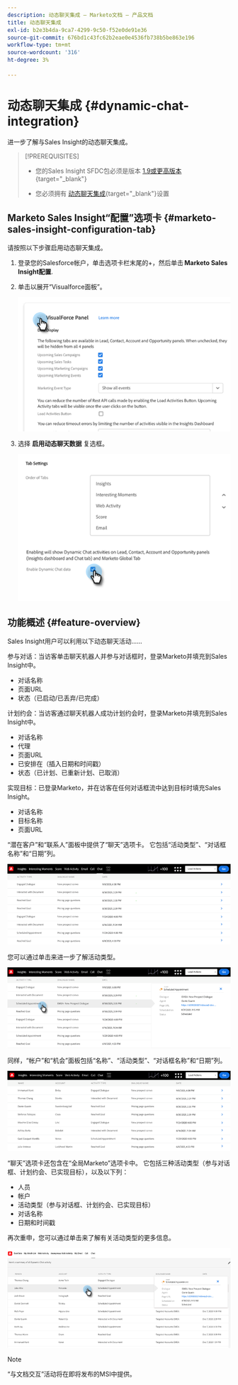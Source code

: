 ```yaml
---
description: 动态聊天集成 — Marketo文档 — 产品文档
title: 动态聊天集成
exl-id: b2e3b4da-9ca7-4299-9c50-f52e0de91e36
source-git-commit: 676bd1c43fc62b2eae0e4536fb738b5be863e196
workflow-type: tm+mt
source-wordcount: '316'
ht-degree: 3%

---
```


# 动态聊天集成 {#dynamic-chat-integration}

进一步了解与Sales Insight的动态聊天集成。

>[!PREREQUISITES]
>
>* 您的Sales Insight SFDC包必须是版本 [1.9或更高版本](/help/marketo/product-docs/marketo-sales-insight/msi-for-salesforce/upgrading/upgrading-your-msi-package.md){target=&quot;_blank&quot;}
>
>* 您必须拥有 [动态聊天集成](/help/marketo/product-docs/demand-generation/dynamic-chat/dynamic-chat-overview.md){target=&quot;_blank&quot;}设置


## Marketo Sales Insight“配置”选项卡 {#marketo-sales-insight-configuration-tab}

请按照以下步骤启用动态聊天集成。

1. 登录您的Salesforce帐户，单击选项卡栏末尾的+，然后单击 **Marketo Sales Insight配置**.

1. 单击以展开“Visualforce面板”。

   ![](assets/dynamic-chat-integration-1.png)

1. 选择 **启用动态聊天数据** 复选框。

   ![](assets/dynamic-chat-integration-2.png)

## 功能概述 {#feature-overview}

Sales Insight用户可以利用以下动态聊天活动……

参与对话：当访客单击聊天机器人并参与对话框时，登录Marketo并填充到Sales Insight中。

* 对话名称
* 页面URL
* 状态（已启动/已丢弃/已完成）

计划约会：当访客通过聊天机器人成功计划约会时，登录Marketo并填充到Sales Insight中。

* 对话名称
* 代理
* 页面URL
* 已安排在（插入日期和时间戳）
* 状态（已计划、已重新计划、已取消）

实现目标：已登录Marketo，并在访客在任何对话框流中达到目标时填充Sales Insight。

* 对话名称
* 目标名称
* 页面URL

“潜在客户”和“联系人”面板中提供了“聊天”选项卡。 它包括“活动类型”、“对话框名称”和“日期”列。

![](assets/dynamic-chat-integration-3.png)

您可以通过单击来进一步了解活动类型。

![](assets/dynamic-chat-integration-4.png)

同样，“帐户”和“机会”面板包括“名称”、“活动类型”、“对话框名称”和“日期”列。

![](assets/dynamic-chat-integration-5.png)

“聊天”选项卡还包含在“全局Marketo”选项卡中。 它包括三种活动类型（参与对话框、计划约会、已实现目标），以及以下列：

* 人员
* 帐户
* 活动类型（参与对话框、计划约会、已实现目标）
* 对话名称
* 日期和时间戳

再次重申，您可以通过单击来了解有关活动类型的更多信息。

![](assets/dynamic-chat-integration-6.png)

>[!NOTE]
>
>“与文档交互”活动将在即将发布的MSI中提供。
